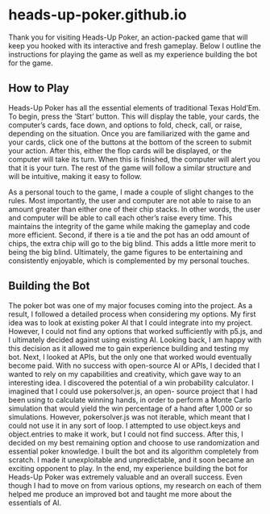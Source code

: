 # heads-up-poker.github.io
Thank you for visiting Heads-Up Poker, an action-packed game that will keep you hooked with its interactive and fresh gameplay. Below I outline the instructions for playing the game as well as my 
experience building the bot for the game.

## How to Play
Heads-Up Poker has all the essential elements of traditional Texas Hold’Em. To begin, press the ‘Start’ button. This will display the table, your cards, the computer’s cards, face down, and options to 
fold, check, call, or raise, depending on the situation. Once you are familiarized with the game and your cards, click one of the buttons at the bottom of the screen to submit your action. After this, 
either the flop cards will be displayed, or the computer will take its turn. When this is finished, the computer will alert you that it is your turn. The rest of the game will follow a similar structure 
and will be intuitive, making it easy to follow.
	
 As a personal touch to the game, I made a couple of slight changes to the rules. Most importantly, the user and computer are not able to raise to an amount greater than either one of their chip stacks. 
 In other words, the user and computer will be able to call each other’s raise every time. This maintains the integrity of the game while making the gameplay and code more efficient. Second, if there is a 
 tie and the pot has an odd amount of chips, the extra chip will go to the big blind. This adds a little more merit to being the big blind. Ultimately, the game figures to be entertaining and consistently 
 enjoyable, which is complemented by my personal touches.
 
 ## Building the Bot
 The poker bot was one of my major focuses coming into the project. As a result, I followed a detailed process when considering my options. My first idea was to look at existing poker AI that I could 
 integrate into my project. However, I could not find any options that worked sufficiently with p5.js, and I ultimately decided against using existing AI. Looking back, I am happy with this decision as it 
 allowed me to gain experience building and testing my bot. Next, I looked at APIs, but the only one that worked would eventually become paid. With no success with open-source AI or APIs, I decided that I 
 wanted to rely on my capabilities and creativity, which gave way to an interesting idea. I discovered the potential of a win probability calculator. I imagined that I could use pokersolver.js, an open-
 source project that I had been using to calculate winning hands, in order to perform a Monte Carlo simulation that would yield the win percentage of a hand after 1,000 or so simulations. However, 
 pokersolver.js was not iterable, which meant that I could not use it in any sort of loop. I attempted to use object.keys and object.entries to make it work, but I could not find success. After this, I 
 decided on my best remaining option and choose to use randomization and essential poker knowledge. I built the bot and its algorithm completely from scratch. I made it unexploitable and unpredictable, 
 and it soon became an exciting opponent to play. In the end, my experience building the bot for Heads-Up Poker was extremely valuable and an overall success. Even though I had to move on from various 
 options, my research on each of them helped me produce an improved bot and taught me more about the essentials of AI.
